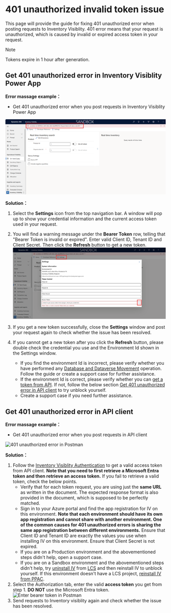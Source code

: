 # 401 unauthorized invalid token issue

This page will provide the guide for fixing 401 unauthorized error when posting requests to Inventory Visiblity. 401 error means that your request is unauthorized, which is caused by invalid or expired access token in your request.
> [!NOTE]
> Tokens expire in 1 hour after generation.

## Get 401 unauthorized error in Inventory Visiblity Power App

**Error massage example：**

- Get 401 unauthorized error when you post requests in Inventory Visiblity Power App

![401 unauthorized error in PowerApps](media/401-unauthorized-error-powerapps.png)

**Solution：**

1. Select the **Settings** icon from the top navigation bar. A window will pop up to show your credential information and the current access token used in your request.
1. You will find a warning message under the **Bearer Token** row, telling that "Bearer Token is invalid or expired". Enter valid Client ID, Tenant ID and Client Secret. Then click the **Refresh** button to get a new token.
![bearer token is invalid or expired](media/bearer-token-is-invalid.png)
1. If you get a new token successfully, close the **Settings** window and post your request again to check whether the issue has been resolved.
1. If you cannot get a new token after you click the **Refresh** button, please double check the credential you use and the Environment Id shown in the Settings window.

    - If you find the environment Id is incorrect, please verify whether you have performed any [Database and Dataverse Movement](Database%20and%20Dataverse%20Movement.md) operation. Follow the guide or create a support case for further assistance.
    - If the environment Id is correct, please verify whether you can [get a token from API](https://learn.microsoft.com/dynamics365/supply-chain/inventory/inventory-visibility-api#inventory-visibility-authentication). If not, follow the below section [Get 401 unauthorized error in API client](#get-401-unauthorized-error-in-api-client) to try unblock yourself.
    - Create a support case if you need further assistance.

## Get 401 unauthorized error in API client

**Error massage example：**

- Get 401 unauthorized error when you post requests in API client

![401 unauthorized error in Postman](media/401-unauthorized-error-postman.png)

**Solution：**

1. Follow the [Inventory Visiblity Authentication](https://learn.microsoft.com/dynamics365/supply-chain/inventory/inventory-visibility-api#inventory-visibility-authentication) to get a valid access token from API client. **Note that you need to first retrieve a Microsoft Entra token and then retrieve an access token.** If you fail to retrieve a valid token, check the below points.
    - Verify that for each token request, you are using just the **same URL** as written in the document. The expected response format is also provided in the document, which is supposed to be perfectly matched.
    - Sign in to your Azure portal and find the app registration for IV on this environment. **Note that each environment should have its own app registration and cannot share with another environment. One of the common causes for 401 unauthorized errors is sharing the same app registration between different environments.** Ensure that Client ID and Tenant ID are exactly the values you use when installing IV on this environment. Ensure that Client Secret is not expired.
    - If you are on a Production environment and the abovementioned steps didn't help, open a support case.
    - If you are on a Sandbox environment and the abovementioned steps didn't help, try [uninstall IV](https://learn.microsoft.com/dynamics365/supply-chain/inventory/inventory-visibility-setup#uninstall-add-in) from [LCS](https://lcs.dynamics.com/Logon/Index) and then reinstall IV to unblock yourself. If this environment doesn't have a LCS project, [reinstall IV from PPAC](Reinstall%20IV%20from%20PPAC.md).
1. Select the Authorization tab, enter the valid **access token** you get from step 1. **DO NOT** use the Microsoft Entra token.
![Enter bearer token in Postman](media/enter-token-in-postman.png)
1. Send requests to Inventory visiblity again and check whether the issue has been resolved.
